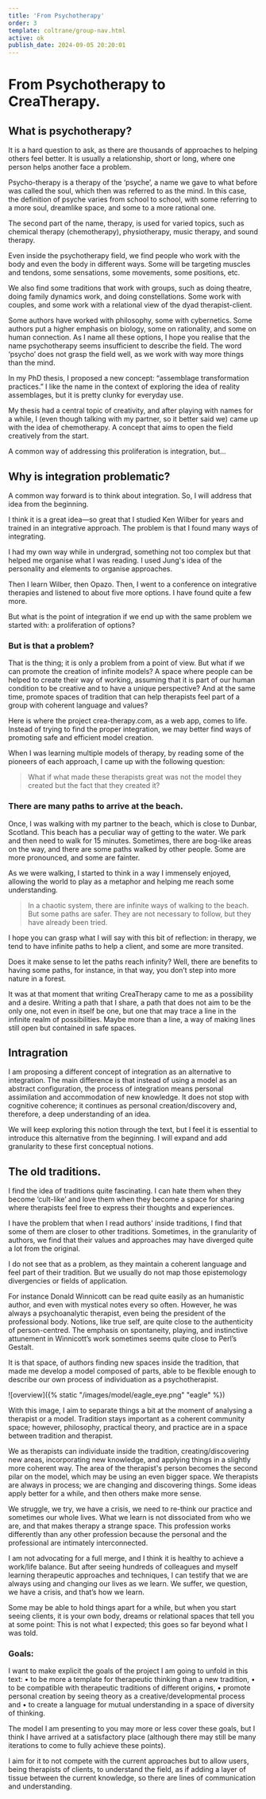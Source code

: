 ```yaml
---
title: 'From Psychotherapy'
order: 3
template: coltrane/group-nav.html
active: ok
publish_date: 2024-09-05 20:20:01
---
```


# From Psychotherapy to CreaTherapy.
## What is psychotherapy?

It is a hard question to ask, as there are thousands of approaches to helping others feel better. It is usually a relationship, short or long, where one person helps another face a problem. 

Psycho-therapy is a therapy of the ‘psyche’, a name we gave to what before was called the soul, which then was referred to as the mind. In this case, the definition of psyche varies from school to school, with some referring to a more soul, dreamlike space, and some to a more rational one.

The second part of the name, therapy, is used for varied topics, such as chemical therapy (chemotherapy), physiotherapy, music therapy, and sound therapy.

Even inside the psychotherapy field, we find people who work with the body and even the body in different ways. Some will be targeting muscles and tendons, some sensations, some movements, some positions, etc. 

We also find some traditions that work with groups, such as doing theatre, doing family dynamics work, and doing constellations. Some work with couples, and some work with a relational view of the dyad therapist-client. 

Some authors have worked with philosophy, some with cybernetics. Some authors put a higher emphasis on biology, some on rationality, and some on human connection.
As I name all these options, I hope you realise that the name psychotherapy seems insufficient to describe the field. The word ‘psycho’ does not grasp the field well, as we work with way more things than the mind. 

In my PhD thesis, I proposed a new concept: “assemblage transformation practices.” I like the name in the context of exploring the idea of reality assemblages, but it is pretty clunky for everyday use. 

My thesis had a central topic of creativity, and after playing with names for a while, I (even though talking with my partner, so it better said we) came up with the idea of chemotherapy. A concept that aims to open the field creatively from the start.

A common way of addressing this proliferation is integration, but… 

## Why is integration problematic?
A common way forward is to think about integration. So, I will address that idea from the beginning. 

I think it is a great idea—so great that I studied Ken Wilber for years and trained in an integrative approach. The problem is that I found many ways of integrating. 

I had my own way while in undergrad, something not too complex but that helped me organise what I was reading. I used Jung's idea of the personality and elements to organise approaches. 

Then I learn Wilber, then Opazo. Then, I went to a conference on integrative therapies and listened to about five more options. I have found quite a few more. 

But what is the point of integration if we end up with the same problem we started with: a proliferation of options? 

### But is that a problem?
That is the thing; it is only a problem from a point of view. But what if we can promote the creation of infinite models? A space where people can be helped to create their way of working, assuming that it is part of our human condition to be creative and to have a unique perspective? And at the same time, promote spaces of tradition that can help therapists feel part of a group with coherent language and values?

Here is where the project crea-therapy.com, as a web app, comes to life. Instead of trying to find the proper integration, we may better find ways of promoting safe and efficient model creation.

When I was learning multiple models of therapy, by reading some of the pioneers of each approach, I came up with the following question:

> What if what made these therapists great was not the model they created but the fact that they created it?

### There are many paths to arrive at the beach.
Once, I was walking with my partner to the beach, which is close to Dunbar, Scotland. This beach has a peculiar way of getting to the water. We park and then need to walk for 15 minutes. Sometimes, there are bog-like areas on the way, and there are some paths walked by other people. Some are more pronounced, and some are fainter.

As we were walking, I started to think in a way I immensely enjoyed, allowing the world to play as a metaphor and helping me reach some understanding. 

> In a chaotic system, there are infinite ways of walking to the beach. But some paths are safer. They are not necessary to follow, but they have already been tried.

I hope you can grasp what I will say with this bit of reflection: in therapy, we tend to have infinite paths to help a client, and some are more transited.

Does it make sense to let the paths reach infinity?
Well, there are benefits to having some paths, for instance, in that way, you don’t step into more nature in a forest.

It was at that moment that writing CreaTherapy came to me as a possibility and a desire. Writing a path that I share, a path that does not aim to be the only one, not even in itself be one, but one that may trace a line in the infinite realm of possibilities. Maybe more than a line, a way of making lines still open but contained in safe spaces.

## Intragration
I am proposing a different concept of integration as an alternative to integration. The main difference is that instead of using a model as an abstract configuration, the process of integration means personal assimilation and accommodation of new knowledge. It does not stop with cognitive coherence; it continues as personal creation/discovery and, therefore, a deep understanding of an idea. 

We will keep exploring this notion through the text, but I feel it is essential to introduce this alternative from the beginning. I will expand and add granularity to these first conceptual notions.  

## The old traditions.
I find the idea of traditions quite fascinating. I can hate them when they become ‘cult-like’ and love them when they become a space for sharing where therapists feel free to express their thoughts and experiences. 

I have the problem that when I read authors' inside traditions, I find that some of them are closer to other traditions. Sometimes, in the granularity of authors, we find that their values and approaches may have diverged quite a lot from the original. 

I do not see that as a problem, as they maintain a coherent language and feel part of their tradition. But we usually do not map those epistemology divergencies or fields of application. 

For instance Donald Winnicott can be read quite easily as an humanistic author, and even with mystical notes every so often. However, he was always a psychoanalytic therapist, even being the president of the professional body. Notions, like true self, are quite close to the authenticity of person-centred. The emphasis on spontaneity, playing, and instinctive attunement in Winnicott’s work sometimes seems quite close to Perl’s Gestalt. 

It is that space, of authors finding new spaces inside the tradition, that made me develop a model composed of parts, able to be flexible enough to describe our own process of individuation as a psychotherapist. 

![overview]({% static "/images/model/eagle_eye.png" "eagle" %})

With this image, I aim to separate things a bit at the moment of analysing a therapist or a model. Tradition stays important as a coherent community space; however, philosophy, practical theory, and practice are in a space between tradition and therapist.

We as therapists can individuate inside the tradition, creating/discovering new areas, incorporating new knowledge, and applying things in a slightly more coherent way. 
The area of the therapist's person becomes the second pilar on the model, which may be using an even bigger space. We therapists are always in process; we are changing and discovering things. Some ideas apply better for a while, and then others make more sense.

We struggle, we try, we have a crisis, we need to re-think our practice and sometimes our whole lives. What we learn is not dissociated from who we are, and that makes therapy a strange space. This profession works differently than any other profession because the personal and the professional are intimately interconnected.

I am not advocating for a full merge, and I think it is healthy to achieve a work/life balance. But after seeing hundreds of colleagues and myself learning therapeutic approaches and techniques, I can testify that we are always using and changing our lives as we learn. We suffer, we question, we have a crisis, and that’s how we learn.

Some may be able to hold things apart for a while, but when you start seeing clients, it is your own body, dreams or relational spaces that tell you at some point: 
This is not what I expected; this goes so far beyond what I was told.

### Goals:
I want to make explicit the goals of the project I am going to unfold in this text:
•	to be more a template for therapeutic thinking than a new tradition,
•	to be compatible with therapeutic traditions of different origins,
•	promote personal creation by seeing theory as a creative/developmental process and
•	to create a language for mutual understanding in a space of diversity of thinking.

The model I am presenting to you may more or less cover these goals, but I think I have arrived at a satisfactory place (although there may still be many iterations to come to fully achieve these points).

I aim for it to not compete with the current approaches but to allow users, being therapists of clients, to understand the field, as if adding a layer of tissue between the current knowledge, so there are lines of communication and understanding.
